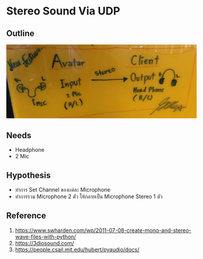 # Stereo Sound Via UDP
## Outline
![Diagram](src/SoundStereoOutline.jpg)

## Needs
- Headphone 
- 2 Mic

## Hypothesis
- ทำการ Set Channel ของเเต่ละ Microphone
- ทำการรวม Microphone 2 ตัว ให้กลายเป็น Microphone Stereo 1 ตัว

## Reference
1. https://www.swharden.com/wp/2011-07-08-create-mono-and-stereo-wave-files-with-python/
1. https://3diosound.com/
1. https://people.csail.mit.edu/hubert/pyaudio/docs/
